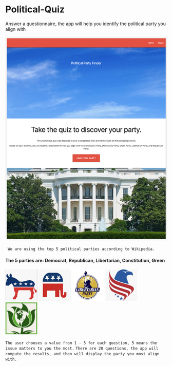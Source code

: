 # Political-Quiz

Answer a questionnaire, the app will help you identify the political party you align with


![Main Page](./assets/main.png)

` We are using the top 5 political parties according to Wikipedia.`

#### The 5 parties are: Democrat, Republican, Libertarian, Constitution, Green


<img src="./assets/democrat.png" width="100" height="100">
<img src="./assets/republican.png" width="100" height="100">
<img src="./assets/libertarian.png" width="100" height="100">
<img src="./assets/constitution.png" width="100" height="100">
<img src="./assets/green.png" width="100" height="100">


` The user chooses a value from 1 - 5 for each question, 5 means the issue matters to you the most. `
` There are 20 questions, the app will compute the results, and then will display the party you most align with. `